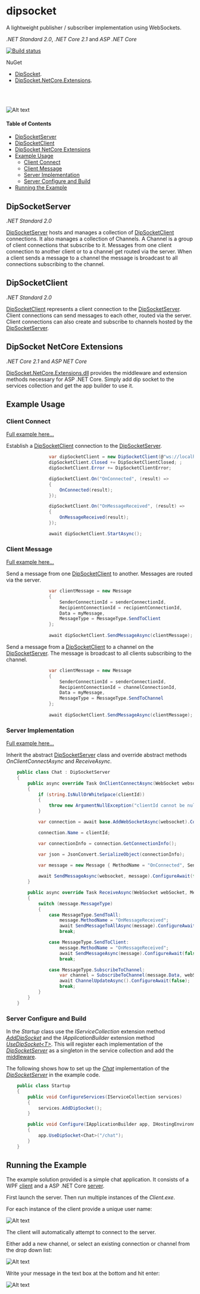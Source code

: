 # dipsocket

A lightweight publisher / subscriber implementation using WebSockets.

*.NET Standard 2.0*, *.NET Core 2.1* and *ASP .NET Core*

[![Build status](https://ci.appveyor.com/api/projects/status/2v4p02f4xrav4oeq?svg=true)](https://ci.appveyor.com/project/grantcolley/dipsocket)

NuGet
* [DipSocket](https://www.nuget.org/packages/DipSocket/).
* [DipSocket.NetCore.Extensions](https://www.nuget.org/packages/DipSocket.netcore.extensions/).
<br/>
<br/>

![Alt text](/README-images/dipsocket.png?raw=true "DipSocket")

#### Table of Contents
* [DipSocketServer](#dipsocketserver)
* [DipSocketClient](#dipsocketclient)
* [DipSocket NetCore Extensions](#dipsocket-netcore-extensions)
* [Example Usage](#example-usage)
  * [Client Connect](#client-connect)
  * [Client Message](#client-message)
  * [Server Implementation](#server-implementation)
  * [Server Configure and Build](#server-configure-and-build)
* [Running the Example](#running-the-example)

## DipSocketServer
*.NET Standard 2.0*

[DipSocketServer](https://github.com/grantcolley/dipsocket/blob/master/src/DipSocket/Server/DipSocketServer.cs) hosts and manages a collection of [DipSocketClient](https://github.com/grantcolley/dipsocket/blob/master/src/DipSocket/Client/DipSocketClient.cs) connections. It also manages a collection of Channels. A Channel is a group of client connections that subscribe to it. Messages from one client connection to another client or to a channel get routed via the server. When a client sends a message to a channel the message is broadcast to all connections subscribing to the channel.

## DipSocketClient
*.NET Standard 2.0*

[DipSocketClient](https://github.com/grantcolley/dipsocket/blob/master/src/DipSocket/Client/DipSocketClient.cs) represents a client connection to the [DipSocketServer](https://github.com/grantcolley/dipsocket/blob/master/src/DipSocket/Server/DipSocketServer.cs). Client connections can send messages to each other, routed via the server. Client connections can also create and subscribe to channels hosted by the [DipSocketServer](https://github.com/grantcolley/dipsocket/blob/master/src/DipSocket/Server/DipSocketServer.cs).

## DipSocket NetCore Extensions
*.NET Core 2.1* and *ASP NET Core*

[DipSocket.NetCore.Extensions.dll](https://github.com/grantcolley/dipsocket/tree/master/src/DipSocket.NetCore.Extensions) provides the middleware and extension methods necessary for ASP .NET Core. Simply add dip socket to the services collection and get the app builder to use it.

## Example Usage

### Client Connect
[Full example here...](https://github.com/grantcolley/dipsocket/blob/master/test/Client/ViewModel/ChatViewModel.cs)

Establish a [DipSocketClient](https://github.com/grantcolley/dipsocket/blob/master/src/DipSocket/Client/DipSocketClient.cs) connection to the [DipSocketServer](https://github.com/grantcolley/dipsocket/blob/master/src/DipSocket/Server/DipSocketServer.cs).
```C#
                var dipSocketClient = new DipSocketClient(@"ws://localhost:6000/chat", "clientId");
                dipSocketClient.Closed += DipSocketClientClosed; ;
                dipSocketClient.Error += DipSocketClientError;

                dipSocketClient.On("OnConnected", (result) =>
                {
                    OnConnected(result);
                });

                dipSocketClient.On("OnMessageReceived", (result) =>
                {
                    OnMessageReceived(result);
                });

                await dipSocketClient.StartAsync();
```

### Client Message
[Full example here...](https://github.com/grantcolley/dipsocket/blob/master/test/Client/ViewModel/ChatViewModel.cs)

Send a message from one [DipSocketClient](https://github.com/grantcolley/dipsocket/blob/master/src/DipSocket/Client/DipSocketClient.cs) to another. Messages are routed via the server.
```C#
                var clientMessage = new Message
                {
                    SenderConnectionId = senderConnectionId,
                    RecipientConnectionId = recipientConnectionId,
                    Data = myMessage,
                    MessageType = MessageType.SendToClient
                };
                
                await dipSocketClient.SendMessageAsync(clientMessage);
```

Send a message from a [DipSocketClient](https://github.com/grantcolley/dipsocket/blob/master/src/DipSocket/Client/DipSocketClient.cs) to a channel on the [DipSocketServer](https://github.com/grantcolley/dipsocket/blob/master/src/DipSocket/Server/DipSocketServer.cs). The message is broadcast to all clients subscribing to the channel. 
```C#
                var clientMessage = new Message
                {
                    SenderConnectionId = senderConnectionId,
                    RecipientConnectionId = channelConnectionId,
                    Data = myMessage,
                    MessageType = MessageType.SendToChannel
                };
                
                await dipSocketClient.SendMessageAsync(clientMessage);
```

### Server Implementation
[Full example here...](https://github.com/grantcolley/dipsocket/blob/master/test/Server/Chat.cs)

Inherit the abstract [DipSocketServer](https://github.com/grantcolley/dipsocket/blob/master/src/DipSocket/Server/DipSocketServer.cs) class and override abstract methods *OnClientConnectAsync* and *ReceiveAsync*.
```C#
    public class Chat : DipSocketServer
    {
        public async override Task OnClientConnectAsync(WebSocket websocket, string clientId)
        {
            if (string.IsNullOrWhiteSpace(clientId))
            {
                throw new ArgumentNullException("clientId cannot be null or empty.");
            }

            var connection = await base.AddWebSocketAsync(websocket).ConfigureAwait(false);

            connection.Name = clientId;

            var connectionInfo = connection.GetConnectionInfo();

            var json = JsonConvert.SerializeObject(connectionInfo);
            
            var message = new Message { MethodName = "OnConnected", SenderConnectionId = "Chat", Data = json };

            await SendMessageAsync(websocket, message).ConfigureAwait(false);
        }

        public async override Task ReceiveAsync(WebSocket webSocket, Message message)
        {
            switch (message.MessageType)
            {
                case MessageType.SendToAll:
                    message.MethodName = "OnMessageReceived";
                    await SendMessageToAllAsync(message).ConfigureAwait(false);
                    break;

                case MessageType.SendToClient:
                    message.MethodName = "OnMessageReceived";
                    await SendMessageAsync(message).ConfigureAwait(false);
                    break;

                case MessageType.SubscribeToChannel:
                    var channel = SubscribeToChannel(message.Data, webSocket);
                    await ChannelUpdateAsync().ConfigureAwait(false);
                    break;
            }
        }
    }
```

### Server Configure and Build
In the *Startup* class use the *IServiceCollection* extension method [*AddDipSocket*](https://github.com/grantcolley/dipsocket/blob/master/src/DipSocket.NetCore.Extensions/ServiceCollectionExtensions.cs) and the *IApplicationBuilder* extension method [*UseDipSocket\<T>*](https://github.com/grantcolley/dipsocket/blob/master/src/DipSocket.NetCore.Extensions/MiddlewareExtensions.cs). This will register each implementation of the *[DipSocketServer](https://github.com/grantcolley/dipsocket/blob/master/src/DipSocket/Server/DipSocketServer.cs)* as a singleton in the service collection and add the [middleware](https://github.com/grantcolley/dipsocket/blob/master/src/DipSocket.NetCore.Extensions/DipSocketMiddleware.cs).

The following shows how to set up the [*Chat*](https://github.com/grantcolley/dipsocket/blob/master/test/Server/Chat.cs) implementation of the *[DipSocketServer](https://github.com/grantcolley/dipsocket/blob/master/src/DipSocket/Server/DipSocketServer.cs)* in the example code.
 
```C#
    public class Startup
    {
        public void ConfigureServices(IServiceCollection services)
        {
            services.AddDipSocket();
        }

        public void Configure(IApplicationBuilder app, IHostingEnvironment env, ILoggerFactory loggerFactory)
        {
            app.UseDipSocket<Chat>("/chat");
        }
    }
```

## Running the Example
The example solution provided is a simple chat application. It consists of a WPF [client](https://github.com/grantcolley/dipsocket/tree/master/test/Client) and a ASP .NET Core [server](https://github.com/grantcolley/dipsocket/tree/master/test/Server).

First launch the server. Then run multiple instances of the *Client.exe*.

For each instance of the client provide a unique user name:

![Alt text](/README-images/login.png?raw=true "Login")

The client will automatically attempt to connect to the server. 

Either add a new channel, or select an existing connection or channel from the drop down list:

![Alt text](/README-images/connect.png?raw=true "Connect")

Write your message in the text box at the bottom and hit enter:

![Alt text](/README-images/chat.png?raw=true "Chat")
